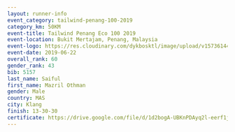 ```yaml
--- 
layout: runner-info 
event_category: tailwind-penang-100-2019 
category_km: 50KM 
event-title: Tailwind Penang Eco 100 2019 
event-location: Bukit Mertajam, Penang, Malaysia 
event-logo: https://res.cloudinary.com/dykbosktl/image/upload/v1573614442/Logo/Logo_gqlzi3.jpg 
event-date: 2019-06-22 
overall_rank: 60
gender_rank: 43
bib: 5157
last_name: Saiful
first_name: Mazril Othman
gender: Male
country: MAS
city: Klang
finish: 13-30-30
certificate: https://drive.google.com/file/d/1d2bogA-UBKnPDAyq2l-eerf1j1XX2s1t/view?usp=sharing
--- 
```

